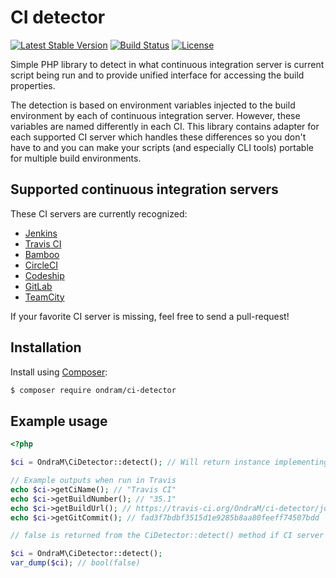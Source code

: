 # CI detector

[![Latest Stable Version](https://img.shields.io/packagist/v/ondram/ci-detector.svg?style=flat-square)](https://packagist.org/packages/ondram/ci-detector)
[![Build Status](https://img.shields.io/travis/OndraM/ci-detector.svg?style=flat-square)](https://travis-ci.org/OndraM/ci-detector)
[![License](https://img.shields.io/packagist/l/ondram/ci-detector.svg?style=flat-square)](https://packagist.org/packages/ondram/ci-detector)

Simple PHP library to detect in what continuous integration server is current script being run and to provide unified 
interface for accessing the build properties.
 
The detection is based on environment variables injected to the build environment by each of continuous integration 
server. However, these variables are named differently in each CI. This library contains adapter for each supported
CI server which handles these differences so you don't have to and you can make your scripts (and especially CLI tools)
portable for multiple build environments.

## Supported continuous integration servers

These CI servers are currently recognized: 

 - [Jenkins](https://jenkins.io/)
 - [Travis CI](https://travis-ci.org/)
 - [Bamboo](https://www.atlassian.com/software/bamboo)
 - [CircleCI](https://circleci.com/)
 - [Codeship](https://codeship.com/)
 - [GitLab](https://about.gitlab.com/gitlab-ci/)
 - [TeamCity](https://www.jetbrains.com/teamcity/)

If your favorite CI server is missing, feel free to send a pull-request!

## Installation

Install using [Composer](http://getcomposer.org/):

```sh
$ composer require ondram/ci-detector
```

## Example usage

```php
<?php

$ci = OndraM\CiDetector::detect(); // Will return instance implementing CiInterface

// Example outputs when run in Travis
echo $ci->getCiName(); // "Travis CI"
echo $ci->getBuildNumber(); // "35.1"
echo $ci->getBuildUrl(); // https://travis-ci.org/OndraM/ci-detector/jobs/148395137
echo $ci->getGitCommit(); // fad3f7bdbf3515d1e9285b8aa80feeff74507bdd

```

```php
// false is returned from the CiDetector::detect() method if CI server was not detected

$ci = OndraM\CiDetector::detect();
var_dump($ci); // bool(false)

```
